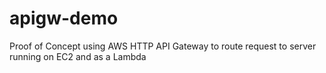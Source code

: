 # apigw-demo
Proof of Concept using AWS HTTP API Gateway to route request to server running on EC2 and as a Lambda

